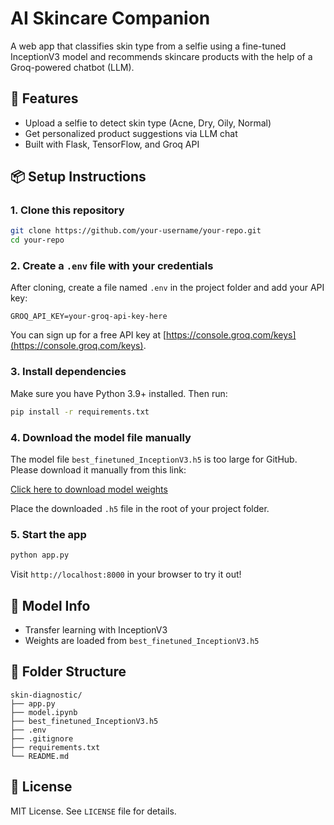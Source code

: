 # AI Skincare Companion

A web app that classifies skin type from a selfie using a fine-tuned InceptionV3 model and recommends skincare products with the help of a Groq-powered chatbot (LLM).

## 🚀 Features

* Upload a selfie to detect skin type (Acne, Dry, Oily, Normal)
* Get personalized product suggestions via LLM chat
* Built with Flask, TensorFlow, and Groq API

## 📦 Setup Instructions

### 1. Clone this repository

```bash
git clone https://github.com/your-username/your-repo.git
cd your-repo
```

### 2. Create a `.env` file with your credentials

After cloning, create a file named `.env` in the project folder and add your API key:

```env
GROQ_API_KEY=your-groq-api-key-here
```

You can sign up for a free API key at [https://console.groq.com/keys](https://console.groq.com/keys).


### 3. Install dependencies

Make sure you have Python 3.9+ installed. Then run:

```bash
pip install -r requirements.txt
```

### 4. Download the model file manually

The model file `best_finetuned_InceptionV3.h5` is too large for GitHub. Please download it manually from this link:

[Click here to download model weights](https://drive.google.com/uc?export=download&id=1EYELuaaG0pfV_Xs4p-fH7PY-165zCAaS)

Place the downloaded `.h5` file in the root of your project folder.


### 5. Start the app

```bash
python app.py
```

Visit `http://localhost:8000` in your browser to try it out!

## 🧠 Model Info

* Transfer learning with InceptionV3
* Weights are loaded from `best_finetuned_InceptionV3.h5`

## 📁 Folder Structure

```
skin-diagnostic/
├── app.py
├── model.ipynb
├── best_finetuned_InceptionV3.h5
├── .env              
├── .gitignore
├── requirements.txt
└── README.md
```

## 📜 License

MIT License. See `LICENSE` file for details.
